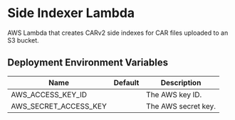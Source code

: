 # Side Indexer Lambda

AWS Lambda that creates CARv2 side indexes for CAR files uploaded to an S3 bucket.

## Deployment Environment Variables

| Name                         | Default               | Description         |
| ---------------------------- | --------------------- | ------------------- |
| AWS_ACCESS_KEY_ID            |                       | The AWS key ID.     |
| AWS_SECRET_ACCESS_KEY        |                       | The AWS secret key. |
